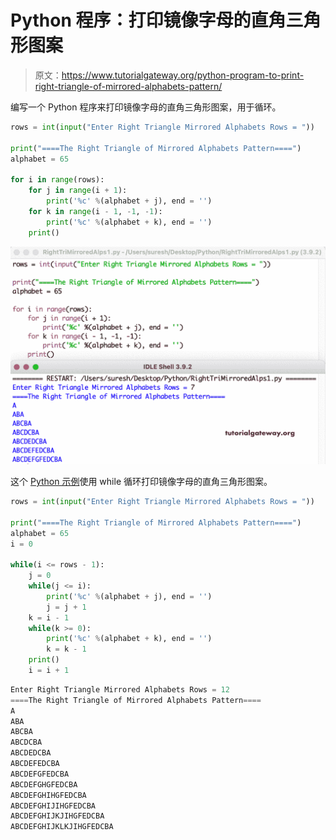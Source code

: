 # Python 程序：打印镜像字母的直角三角形图案

> 原文：<https://www.tutorialgateway.org/python-program-to-print-right-triangle-of-mirrored-alphabets-pattern/>

编写一个 Python 程序来打印镜像字母的直角三角形图案，用于循环。

```py
rows = int(input("Enter Right Triangle Mirrored Alphabets Rows = "))

print("====The Right Triangle of Mirrored Alphabets Pattern====")
alphabet = 65

for i in range(rows):
    for j in range(i + 1):
        print('%c' %(alphabet + j), end = '')
    for k in range(i - 1, -1, -1):
        print('%c' %(alphabet + k), end = '')
    print()
```

![Python Program to Print Right Triangle of Mirrored Alphabets Pattern](img/f679160344a6278ec91ee6f987ee49d9.png)

这个 [Python 示例](https://www.tutorialgateway.org/python-programming-examples/)使用 while 循环打印镜像字母的直角三角形图案。

```py
rows = int(input("Enter Right Triangle Mirrored Alphabets Rows = "))

print("====The Right Triangle of Mirrored Alphabets Pattern====")
alphabet = 65
i = 0

while(i <= rows - 1):
    j = 0
    while(j <= i):
        print('%c' %(alphabet + j), end = '')
        j = j + 1
    k = i - 1
    while(k >= 0):
        print('%c' %(alphabet + k), end = '')
        k = k - 1
    print()
    i = i + 1
```

```py
Enter Right Triangle Mirrored Alphabets Rows = 12
====The Right Triangle of Mirrored Alphabets Pattern====
A
ABA
ABCBA
ABCDCBA
ABCDEDCBA
ABCDEFEDCBA
ABCDEFGFEDCBA
ABCDEFGHGFEDCBA
ABCDEFGHIHGFEDCBA
ABCDEFGHIJIHGFEDCBA
ABCDEFGHIJKJIHGFEDCBA
ABCDEFGHIJKLKJIHGFEDCBA
```